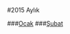 #2015 Aylık 

###[Ocak](https://github.com/hasantayyar/hedefler/tree/master/2015/Ocak.md)
###[Şubat](https://github.com/hasantayyar/hedefler/tree/master/2015/Subat.md)
